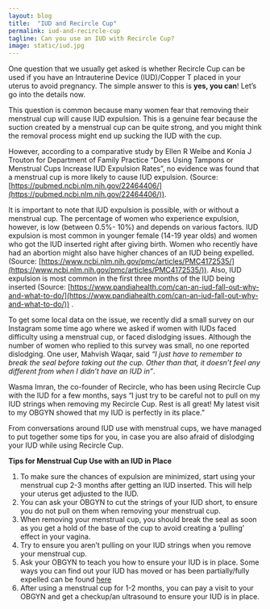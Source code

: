 ```yaml
---
layout: blog
title:  "IUD and Recircle Cup"
permalink: iud-and-recircle-cup
tagline: Can you use an IUD with Recircle Cup?
image: static/iud.jpg
---
```


One question that we usually get asked is whether Recircle Cup can be used if you have an Intrauterine Device (IUD)/Copper T 
placed in your uterus to avoid pregnancy. The simple answer to this is **yes, you can**! Let’s go into the details now. 

This question is common because many women fear that removing their menstrual cup will cause IUD expulsion. This is a 
genuine fear because the suction created by a menstrual cup can be quite strong, and you might think the removal process 
might end up sucking the IUD with the cup.

However, according to a comparative study by Ellen R Weibe and Konia J Trouton 
for Department of Family Practice “Does Using Tampons or Menstrual Cups Increase IUD Expulsion Rates”, no evidence was 
found that a menstrual cup is more likely to cause IUD expulsion. (Source: [https://pubmed.ncbi.nlm.nih.gov/22464406/](https://pubmed.ncbi.nlm.nih.gov/22464406/)). 

It is important to note that IUD expulsion is possible, with or without a menstrual cup. The percentage of women who 
experience expulsion, however, is low (between 0.5%- 10%) and depends on various factors. IUD expulsion is most common 
in younger female (14-19 year olds) and women who got the IUD inserted right after giving birth. Women who recently 
have had an abortion might also have higher chances of an IUD being expelled.  (Source: 
[https://www.ncbi.nlm.nih.gov/pmc/articles/PMC4172535/](https://www.ncbi.nlm.nih.gov/pmc/articles/PMC4172535/)). 
Also, IUD expulsion is most common in the first three months 
of the IUD being inserted (Source: 
[https://www.pandiahealth.com/can-an-iud-fall-out-why-and-what-to-do/](https://www.pandiahealth.com/can-an-iud-fall-out-why-and-what-to-do/)) .

To get some local data on the issue, we recently did a small survey on our Instagram some time ago where we asked if 
women with IUDs faced difficulty using a menstrual cup, or faced dislodging issues. Although the number of women who 
replied to this survey was small, no one reported dislodging. One user, Mahvish Waqar, said *“I just have to remember 
to break the seal before taking out the cup. Other than that, it doesn’t feel any different from when I didn’t have 
an IUD in”*. 

Wasma Imran, the co-founder of Recircle, who has been using Recircle Cup with the IUD for a few months, says “I just
 try to be careful not to pull on my IUD strings when removing my Recircle Cup. Rest is all great! My latest visit to 
 my OBGYN showed that my IUD is perfectly in its place.”

From conversations around IUD use with menstrual cups, we have managed to put together some tips for you, in case you 
are also afraid of dislodging your IUD while using Recircle Cup. 

**Tips for Menstrual Cup Use with an IUD in Place**
1. To make sure the chances of expulsion are minimized, start using your menstrual cup 2-3 months after getting an IUD 
inserted. This will help your uterus get adjusted to the IUD.
2. You can ask your OBGYN to cut the strings of your IUD short, to ensure you do not pull on them when removing your 
menstrual cup. 
3. When removing your menstrual cup, you should break the seal as soon as you get a hold of the base of the cup to 
avoid creating a ‘pulling’ effect in your vagina. 
4. Try to ensure you aren’t pulling on your IUD strings when you remove your menstrual cup. 
5. Ask your OBGYN to teach you how to ensure your IUD is in place. Some ways you can find out your IUD has moved or 
has been partially/fully expelled can be found [here](https://www.medicalnewstoday.com/articles/322290)
6. After using a menstrual cup for 1-2 months, you can pay a visit to your OBGYN and get a checkup/an ultrasound to 
ensure your IUD is in place. 




